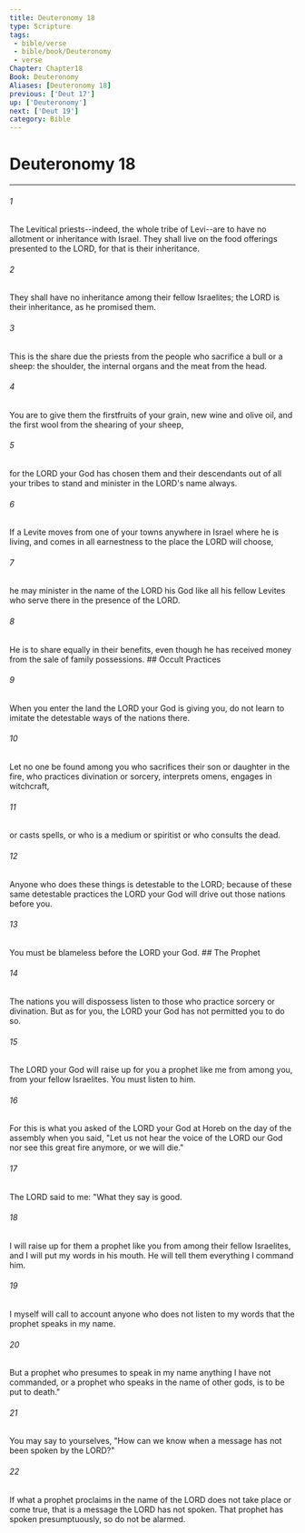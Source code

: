```yaml
---
title: Deuteronomy 18
type: Scripture
tags:
 - bible/verse
 - bible/book/Deuteronomy
 - verse
Chapter: Chapter18
Book: Deuteronomy
Aliases: [Deuteronomy 18]
previous: ['Deut 17']
up: ['Deuteronomy']
next: ['Deut 19']
category: Bible
---
```

# Deuteronomy 18

***


###### 1 
The Levitical priests--indeed, the whole tribe of Levi--are to have no allotment or inheritance with Israel. They shall live on the food offerings presented to the LORD, for that is their inheritance. 

###### 2 
They shall have no inheritance among their fellow Israelites; the LORD is their inheritance, as he promised them. 

###### 3 
This is the share due the priests from the people who sacrifice a bull or a sheep: the shoulder, the internal organs and the meat from the head. 

###### 4 
You are to give them the firstfruits of your grain, new wine and olive oil, and the first wool from the shearing of your sheep, 

###### 5 
for the LORD your God has chosen them and their descendants out of all your tribes to stand and minister in the LORD's name always. 

###### 6 
If a Levite moves from one of your towns anywhere in Israel where he is living, and comes in all earnestness to the place the LORD will choose, 

###### 7 
he may minister in the name of the LORD his God like all his fellow Levites who serve there in the presence of the LORD. 

###### 8 
He is to share equally in their benefits, even though he has received money from the sale of family possessions. ## Occult Practices 

###### 9 
When you enter the land the LORD your God is giving you, do not learn to imitate the detestable ways of the nations there. 

###### 10 
Let no one be found among you who sacrifices their son or daughter in the fire, who practices divination or sorcery, interprets omens, engages in witchcraft, 

###### 11 
or casts spells, or who is a medium or spiritist or who consults the dead. 

###### 12 
Anyone who does these things is detestable to the LORD; because of these same detestable practices the LORD your God will drive out those nations before you. 

###### 13 
You must be blameless before the LORD your God. ## The Prophet 

###### 14 
The nations you will dispossess listen to those who practice sorcery or divination. But as for you, the LORD your God has not permitted you to do so. 

###### 15 
The LORD your God will raise up for you a prophet like me from among you, from your fellow Israelites. You must listen to him. 

###### 16 
For this is what you asked of the LORD your God at Horeb on the day of the assembly when you said, "Let us not hear the voice of the LORD our God nor see this great fire anymore, or we will die." 

###### 17 
The LORD said to me: "What they say is good. 

###### 18 
I will raise up for them a prophet like you from among their fellow Israelites, and I will put my words in his mouth. He will tell them everything I command him. 

###### 19 
I myself will call to account anyone who does not listen to my words that the prophet speaks in my name. 

###### 20 
But a prophet who presumes to speak in my name anything I have not commanded, or a prophet who speaks in the name of other gods, is to be put to death." 

###### 21 
You may say to yourselves, "How can we know when a message has not been spoken by the LORD?" 

###### 22 
If what a prophet proclaims in the name of the LORD does not take place or come true, that is a message the LORD has not spoken. That prophet has spoken presumptuously, so do not be alarmed. 
